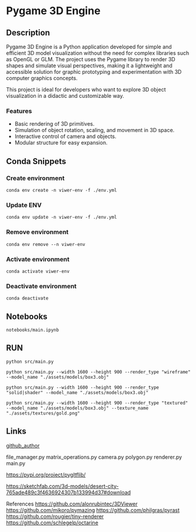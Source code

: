 # Pygame 3D Engine

## Description

Pygame 3D Engine is a Python application developed for simple and efficient 3D model visualization without the need for complex libraries such as OpenGL or GLM. The project uses the Pygame library to render 3D shapes and simulate visual perspectives, making it a lightweight and accessible solution for graphic prototyping and experimentation with 3D computer graphics concepts.  

This project is ideal for developers who want to explore 3D object visualization in a didactic and customizable way.  

### Features  

- Basic rendering of 3D primitives.  
- Simulation of object rotation, scaling, and movement in 3D space.  
- Interactive control of camera and objects.  
- Modular structure for easy expansion.  

## Conda Snippets

### Create environment

``` conda env create -n viwer-env -f ./env.yml ```

### Update ENV

``` conda env update -n viwer-env -f ./env.yml ```

### Remove environment

``` conda env remove --n viwer-env ```

### Activate environment

``` conda activate viwer-env ```

### Deactivate environment

``` conda deactivate ```

## Notebooks

``` notebooks/main.ipynb ```

## RUN

``` python src/main.py ```

``` python src/main.py --width 1600 --height 900 --render_type "wireframe" --model_name "./assets/models/box3.obj" ```

``` python src/main.py --width 1600 --height 900 --render_type "solid|shader" --model_name "./assets/models/box3.obj" ```

``` python src/main.py --width 1600 --height 900 --render_type "textured" --model_name "./assets/models/box3.obj" --texture_name "./assets/textures/gold.png" ```


## Links

[github_author](https://github.com/Diegoomal)


file_manager.py
matrix_operations.py
camera.py
polygon.py
renderer.py
main.py

https://pypi.org/project/pygltflib/

https://sketchfab.com/3d-models/desert-city-765ade489c3f4636924307b133994d37#download





References
https://github.com/alonrubintec/3DViewer
https://github.com/mikoro/pymazing
https://github.com/philgras/pyrast
https://github.com/rougier/tiny-renderer
https://github.com/schlegelp/octarine
